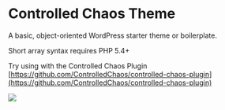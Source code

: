 Controlled Chaos Theme
========================
A basic, object-oriented WordPress starter theme or boilerplate.

Short array syntax requires PHP 5.4+

Try using with the Controlled Chaos Plugin
[https://github.com/ControlledChaos/controlled-chaos-plugin](https://github.com/ControlledChaos/controlled-chaos-plugin)

<img src="https://raw.githubusercontent.com/ControlledChaos/controlled-chaos-theme/master/screenshot.jpg" />